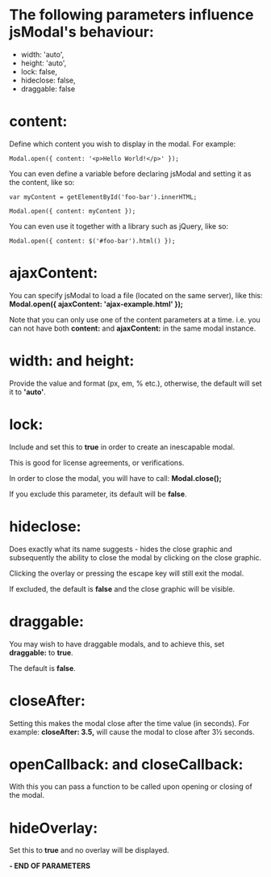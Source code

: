 # The following parameters influence jsModal's behaviour: #

  * width: 'auto',
  * height: 'auto',
  * lock: false,
  * hideclose: false,
  * draggable: false





# **content:** #

Define which content you wish to display in the modal.
For example:

`Modal.open({ content: '<p>Hello World!</p>' });`

You can even define a variable before declaring jsModal and setting it as the content, like so:

`var myContent = getElementById('foo-bar').innerHTML;`

`Modal.open({ content: myContent });`


You can even use it together with a library such as jQuery, like so:

`Modal.open({ content: $('#foo-bar').html() });`




# **ajaxContent:** #
You can specify jsModal to load a file (located on the same server), like this:
**Modal.open({ ajaxContent: 'ajax-example.html' });**

Note that you can only use one of the content parameters at a time. i.e. you can not have both **content:** and **ajaxContent:** in the same modal instance.



# **width:** and **height:** #

Provide the value and format (px, em, % etc.), otherwise, the default will set it to **'auto'**.




# **lock:** #

Include and set this to **true** in order to create an inescapable modal.

This is good for license agreements, or verifications.

In order to close the modal, you will have to call:
**Modal.close();**

If you exclude this parameter, its default will be **false**.




# **hideclose:** #

Does exactly what its name suggests - hides the close graphic and subsequently the ability to close the modal by clicking on the close graphic.

Clicking the overlay or pressing the escape key will still exit the modal.

If excluded, the default is **false** and the close graphic will be visible.




# **draggable:** #

You may wish to have draggable modals, and to achieve this, set **draggable:** to **true**.

The default is **false**.




# **closeAfter:** #

Setting this makes the modal close after the time value (in seconds).
For example: **closeAfter: 3.5,** will cause the modal to close after 3½ seconds.




# **openCallback:** and **closeCallback:** #

With this you can pass a function to be called upon opening or closing of the modal.





# **hideOverlay:** #

Set this to **true** and no overlay will be displayed.


**- END OF PARAMETERS**